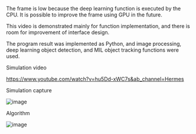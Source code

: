 The frame is low because the deep learning function is executed by the CPU. It is possible to improve the frame using GPU in the future.

This video is demonstrated mainly for function implementation, and there is room for improvement of interface design.

The program result was implemented as Python, and image processing, deep learning object detection, and MIL object tracking functions were used.


Simulation video

https://www.youtube.com/watch?v=hu5Dd-xWC7s&ab_channel=Hermes



Simulation capture

![image](https://user-images.githubusercontent.com/86702182/161411096-15fcdb96-fe76-461b-9159-83c2869add55.png)



Algorithm

![image](https://user-images.githubusercontent.com/86702182/161411112-45ba968a-9467-4e5d-a625-3e4681b9169e.png)

